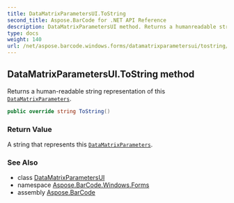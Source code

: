 ```yaml
---
title: DataMatrixParametersUI.ToString
second_title: Aspose.BarCode for .NET API Reference
description: DataMatrixParametersUI method. Returns a humanreadable string representation of this DataMatrixParameters
type: docs
weight: 140
url: /net/aspose.barcode.windows.forms/datamatrixparametersui/tostring/
---
```

## DataMatrixParametersUI.ToString method

Returns a human-readable string representation of this [`DataMatrixParameters`](../../../aspose.barcode.generation/datamatrixparameters/).

```csharp
public override string ToString()
```

### Return Value

A string that represents this [`DataMatrixParameters`](../../../aspose.barcode.generation/datamatrixparameters/).

### See Also

* class [DataMatrixParametersUI](../)
* namespace [Aspose.BarCode.Windows.Forms](../../../aspose.barcode.windows.forms/)
* assembly [Aspose.BarCode](../../../)


